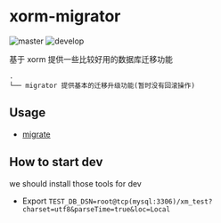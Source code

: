 # xorm-migrator

![master](https://travis-ci.org/kit-x/xorm-migrator.svg?branch=master)
![develop](https://travis-ci.org/kit-x/xorm-migrator.svg?branch=develop)

基于 xorm 提供一些比较好用的数据库迁移功能

```
.
└── migrator 提供基本的迁移升级功能(暂时没有回滚操作)
```

## Usage

- [migrate](example/main.go)

## How to start dev

we should install those tools for dev

- Export `TEST_DB_DSN=root@tcp(mysql:3306)/xm_test?charset=utf8&parseTime=true&loc=Local`
